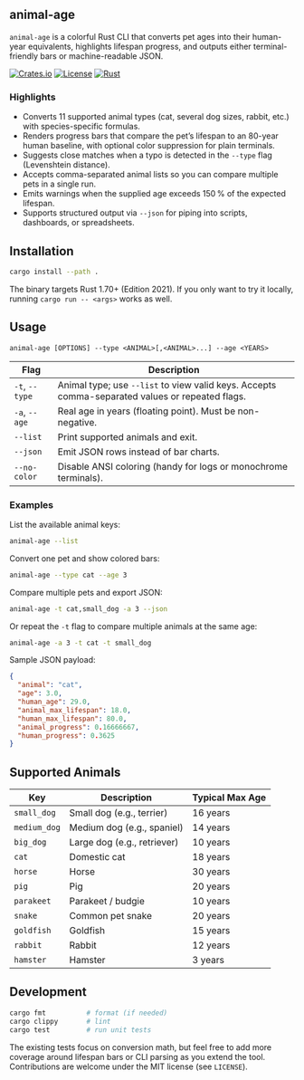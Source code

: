 ## animal-age

`animal-age` is a colorful Rust CLI that converts pet ages into their human-year equivalents, highlights lifespan progress, and outputs either terminal-friendly bars or machine-readable JSON.

[![Crates.io](https://img.shields.io/crates/v/md-echo.svg)](https://crates.io/crates/animal-age)
[![License](https://img.shields.io/badge/license-MIT-blue.svg)](./LICENSE)
[![Rust](https://img.shields.io/badge/Rust-stable-orange.svg)](https://www.rust-lang.org)

### Highlights
- Converts 11 supported animal types (cat, several dog sizes, rabbit, etc.) with species-specific formulas.
- Renders progress bars that compare the pet’s lifespan to an 80-year human baseline, with optional color suppression for plain terminals.
- Suggests close matches when a typo is detected in the `--type` flag (Levenshtein distance).
- Accepts comma-separated animal lists so you can compare multiple pets in a single run.
- Emits warnings when the supplied age exceeds 150 % of the expected lifespan.
- Supports structured output via `--json` for piping into scripts, dashboards, or spreadsheets.

## Installation

```bash
cargo install --path .
```

The binary targets Rust 1.70+ (Edition 2021). If you only want to try it locally, running `cargo run -- <args>` works as well.

## Usage

```
animal-age [OPTIONS] --type <ANIMAL>[,<ANIMAL>...] --age <YEARS>
```

| Flag | Description |
| --- | --- |
| `-t`, `--type` | Animal type; use `--list` to view valid keys. Accepts comma-separated values or repeated flags. |
| `-a`, `--age` | Real age in years (floating point). Must be non-negative. |
| `--list` | Print supported animals and exit. |
| `--json` | Emit JSON rows instead of bar charts. |
| `--no-color` | Disable ANSI coloring (handy for logs or monochrome terminals). |

### Examples

List the available animal keys:

```bash
animal-age --list
```

Convert one pet and show colored bars:

```bash
animal-age --type cat --age 3
```

Compare multiple pets and export JSON:

```bash
animal-age -t cat,small_dog -a 3 --json
```

Or repeat the `-t` flag to compare multiple animals at the same age:

```bash
animal-age -a 3 -t cat -t small_dog
```

Sample JSON payload:

```json
{
  "animal": "cat",
  "age": 3.0,
  "human_age": 29.0,
  "animal_max_lifespan": 18.0,
  "human_max_lifespan": 80.0,
  "animal_progress": 0.16666667,
  "human_progress": 0.3625
}
```

## Supported Animals

Key | Description | Typical Max Age
--- | --- | ---
`small_dog` | Small dog (e.g., terrier) | 16 years
`medium_dog` | Medium dog (e.g., spaniel) | 14 years
`big_dog` | Large dog (e.g., retriever) | 10 years
`cat` | Domestic cat | 18 years
`horse` | Horse | 30 years
`pig` | Pig | 20 years
`parakeet` | Parakeet / budgie | 10 years
`snake` | Common pet snake | 20 years
`goldfish` | Goldfish | 15 years
`rabbit` | Rabbit | 12 years
`hamster` | Hamster | 3 years

## Development

```bash
cargo fmt          # format (if needed)
cargo clippy       # lint
cargo test         # run unit tests
```

The existing tests focus on conversion math, but feel free to add more coverage around lifespan bars or CLI parsing as you extend the tool. Contributions are welcome under the MIT license (see `LICENSE`).
